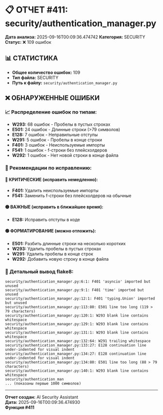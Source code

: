 # 📋 ОТЧЕТ #411: security/authentication_manager.py

**Дата анализа:** 2025-09-16T00:09:36.474742
**Категория:** SECURITY
**Статус:** ❌ 109 ошибок

## 📊 СТАТИСТИКА

- **Общее количество ошибок:** 109
- **Тип файла:** SECURITY
- **Путь к файлу:** `security/authentication_manager.py`

## ❌ ОБНАРУЖЕННЫЕ ОШИБКИ

### 📈 Распределение ошибок по типам:

- **W293:** 68 ошибок - Пробелы в пустых строках
- **E501:** 24 ошибок - Длинные строки (>79 символов)
- **E128:** 7 ошибок - Неправильные отступы
- **W291:** 5 ошибок - Пробелы в конце строки
- **F401:** 3 ошибок - Неиспользуемые импорты
- **F541:** 1 ошибок - f-строки без плейсхолдеров
- **W292:** 1 ошибок - Нет новой строки в конце файла

### 🎯 Рекомендации по исправлению:

#### 🔴 КРИТИЧЕСКИЕ (исправить немедленно):
- **F401:** Удалить неиспользуемые импорты
- **F541:** Заменить f-строки без плейсхолдеров на обычные

#### 🟡 ВАЖНЫЕ (исправить в ближайшее время):
- **E128:** Исправить отступы в коде

#### 🟢 ФОРМАТИРОВАНИЕ (можно отложить):
- **E501:** Разбить длинные строки на несколько коротких
- **W293:** Удалить пробелы в пустых строках
- **W291:** Удалить пробелы в конце строк
- **W292:** Добавить новую строку в конце файла

### 📝 Детальный вывод flake8:

```
security/authentication_manager.py:6:1: F401 'asyncio' imported but unused
security/authentication_manager.py:9:1: F401 'time' imported but unused
security/authentication_manager.py:12:1: F401 'typing.Union' imported but unused
security/authentication_manager.py:113:80: E501 line too long (119 > 79 characters)
security/authentication_manager.py:120:1: W293 blank line contains whitespace
security/authentication_manager.py:129:1: W293 blank line contains whitespace
security/authentication_manager.py:131:1: W293 blank line contains whitespace
security/authentication_manager.py:132:64: W291 trailing whitespace
security/authentication_manager.py:133:27: E128 continuation line under-indented for visual indent
security/authentication_manager.py:134:27: E128 continuation line under-indented for visual indent
security/authentication_manager.py:134:80: E501 line too long (88 > 79 characters)
security/authentication_manager.py:140:1: W293 blank line contains whitespace
security/authentication_man
... (показаны первые 1000 символов)
```

---
**Отчет создан:** AI Security Assistant  
**Дата:** 2025-09-16T00:09:36.474930  
**Функция #411**
